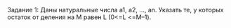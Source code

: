 Задание 1:  Даны натуральные числа a1, a2, ..., an. Указать те, у которых остаток от деления на М равен L (0<=L <=М–1).

